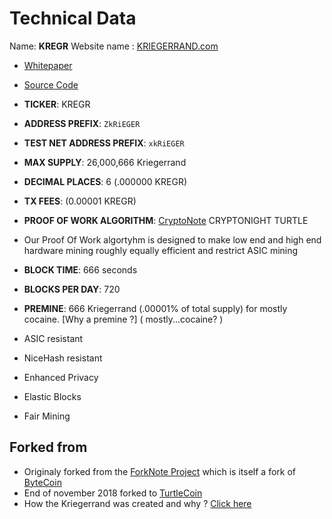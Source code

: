 # **Technical Data**

Name: **KREGR**
Website name : [KRIEGERRAND.com](https://kriegerrand.com)

* [Whitepaper](http://kriegerrand.com/wp-content/uploads/2019/02/Kriegerrand-White-Paper.pdf)
* [Source Code](https://github.com/Algersoft/Kriegerrand)
* **TICKER**: KREGR
* **ADDRESS PREFIX**: `ZkRiEGER`
* **TEST NET ADDRESS PREFIX**: `xkRiEGER`
* **MAX SUPPLY**: 26,000,666 Kriegerrand
* **DECIMAL PLACES**: 6 (.000000 KREGR)
* **TX FEES**: (0.00001 KREGR)
* **PROOF OF WORK ALGORITHM**: [CryptoNote](https://cryptonote.org) CRYPTONIGHT TURTLE
* Our Proof Of Work algortyhm is designed to make low end and high end hardware mining roughly equally efficient and restrict ASIC mining
* **BLOCK TIME**: 666 seconds
* **BLOCKS PER DAY**: 720
* **PREMINE**: 666 Kriegerrand (.00001% of total supply) for mostly cocaine. [Why a premine ?] ( mostly...cocaine? ) 

* ASIC resistant
* NiceHash resistant
* Enhanced Privacy
* Elastic Blocks
* Fair Mining

## **Forked from**

* Originaly forked from the [ForkNote Project](https://github.com/forknote/forknote) which is itself a fork of [ByteCoin](https://github.com/bcndev/bytecoin)
* End of november 2018 forked to [TurtleCoin](https://github.com/turtlecoin/turtlecoin)
* How the Kriegerrand was created and why ? [Click here](../about/Background-and-History.md)
